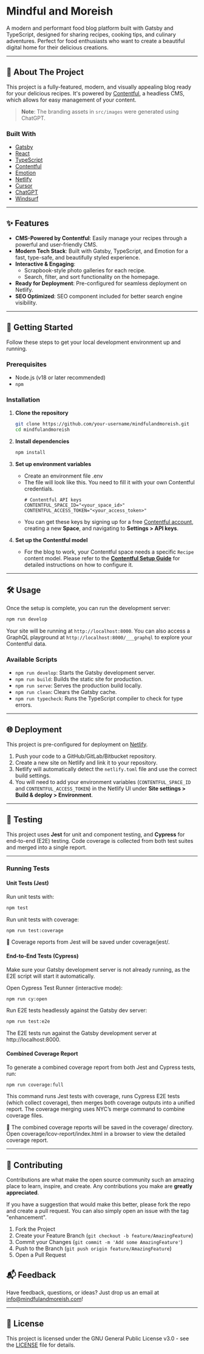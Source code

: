 # Mindful and Moreish

A modern and performant food blog platform built with Gatsby and TypeScript, designed for sharing recipes, cooking tips, and culinary adventures. Perfect for food enthusiasts who want to create a beautiful digital home for their delicious creations.

---

## 📖 About The Project

This project is a fully-featured, modern, and visually appealing blog ready for your delicious recipes. It's powered by [Contentful](https://www.contentful.com/), a headless CMS, which allows for easy management of your content. 

> **Note**: The branding assets in `src/images` were generated using ChatGPT.

### Built With

*   [Gatsby](https://www.gatsbyjs.com/)
*   [React](https://reactjs.org/)
*   [TypeScript](https://www.typescriptlang.org/)
*   [Contentful](https://www.contentful.com/)
*   [Emotion](https://emotion.sh/)
*   [Netlify](https://www.netlify.com/)
*   [Cursor](https://www.cursor.com/)
*   [ChatGPT](https://chatgpt.com/)
*   [Windsurf](https://www.windsurf.com/) 

---

## ✨ Features

- **CMS-Powered by Contentful**: Easily manage your recipes through a powerful and user-friendly CMS.
- **Modern Tech Stack**: Built with Gatsby, TypeScript, and Emotion for a fast, type-safe, and beautifully styled experience.
- **Interactive & Engaging**:
  - Scrapbook-style photo galleries for each recipe.
  - Search, filter, and sort functionality on the homepage.
- **Ready for Deployment**: Pre-configured for seamless deployment on Netlify.
- **SEO Optimized**: SEO component included for better search engine visibility.

---

## 🚀 Getting Started

Follow these steps to get your local development environment up and running.

### Prerequisites

*   Node.js (v18 or later recommended)
*   `npm` 

### Installation

1.  **Clone the repository**
    ```sh
    git clone https://github.com/your-username/mindfulandmoreish.git
    cd mindfulandmoreish
    ```

2.  **Install dependencies**
    ```sh
    npm install
    ```

3.  **Set up environment variables**
    - Create an environment file .env
    - The file will look like this. You need to fill it with your own Contentful credentials.
      ```
      # Contentful API keys
      CONTENTFUL_SPACE_ID="<your_space_id>"
      CONTENTFUL_ACCESS_TOKEN="<your_access_token>"
      ```
    - You can get these keys by signing up for a free [Contentful account](https://www.contentful.com/), creating a new **Space**, and navigating to **Settings > API keys**.
4.  **Set up the Contentful model**
    - For the blog to work, your Contentful space needs a specific `Recipe` content model. Please refer to the **[Contentful Setup Guide](./CONTENTFUL_SETUP.md)** for detailed instructions on how to configure it.

---

## 🛠️ Usage

Once the setup is complete, you can run the development server:

```bash
npm run develop
```

Your site will be running at `http://localhost:8000`. You can also access a GraphQL playground at `http://localhost:8000/___graphql` to explore your Contentful data.

### Available Scripts

- `npm run develop`: Starts the Gatsby development server.
- `npm run build`: Builds the static site for production.
- `npm run serve`: Serves the production build locally.
- `npm run clean`: Clears the Gatsby cache.
- `npm run typecheck`: Runs the TypeScript compiler to check for type errors.

---

## 🌐 Deployment

This project is pre-configured for deployment on [Netlify](https://www.netlify.com/).

1.  Push your code to a GitHub/GitLab/Bitbucket repository.
2.  Create a new site on Netlify and link it to your repository.
3.  Netlify will automatically detect the `netlify.toml` file and use the correct build settings.
4.  You will need to add your environment variables (`CONTENTFUL_SPACE_ID` and `CONTENTFUL_ACCESS_TOKEN`) in the Netlify UI under **Site settings > Build & deploy > Environment**.

---

## 🧪 Testing

This project uses **Jest** for unit and component testing, and **Cypress** for end-to-end (E2E) testing. Code coverage is collected from both test suites and merged into a single report.

---

### Running Tests

#### Unit Tests (Jest)

Run unit tests with:

```bash
npm test
```

Run unit tests with coverage:
```bash
npm run test:coverage
```

📂 Coverage reports from Jest will be saved under coverage/jest/.

#### End-to-End Tests (Cypress)

Make sure your Gatsby development server is not already running, as the E2E script will start it automatically.

Open Cypress Test Runner (interactive mode):
```bash
npm run cy:open
```

Run E2E tests headlessly against the Gatsby dev server:
```bash
npm run test:e2e
```

The E2E tests run against the Gatsby development server at http://localhost:8000.

#### Combined Coverage Report

To generate a combined coverage report from both Jest and Cypress tests, run:

```bash
npm run coverage:full
```

This command runs Jest tests with coverage, runs Cypress E2E tests (which collect coverage), then merges both coverage outputs into a unified report. The coverage merging uses NYC’s merge command to combine coverage files.

📂 The combined coverage reports will be saved in the coverage/ directory. Open coverage/lcov-report/index.html in a browser to view the detailed coverage report.

---

## 🙌 Contributing

Contributions are what make the open source community such an amazing place to learn, inspire, and create. Any contributions you make are **greatly appreciated**.

If you have a suggestion that would make this better, please fork the repo and create a pull request. You can also simply open an issue with the tag "enhancement".

1.  Fork the Project
2.  Create your Feature Branch (`git checkout -b feature/AmazingFeature`)
3.  Commit your Changes (`git commit -m 'Add some AmazingFeature'`)
4.  Push to the Branch (`git push origin feature/AmazingFeature`)
5.  Open a Pull Request

## 📬 Feedback
Have feedback, questions, or ideas? Just drop us an email at info@mindfulandmoreish.com!

---

## 📄 License

This project is licensed under the GNU General Public License v3.0 - see the [LICENSE](LICENSE) file for details.